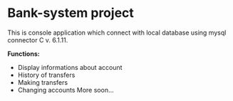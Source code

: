 Bank-system project
===================
This is console application which connect with local database using mysql connector C v. 6.1.11.

**Functions:**
- Display informations about account
- History of transfers 
- Making transfers
- Changing accounts
More soon...